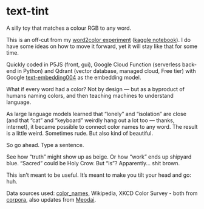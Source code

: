# text-tint
A silly toy that matches a colour RGB to any word.

This is an off-cut from my [word2color experiment](https://www.mixedmeanings.lol/code/word2color) ([kaggle notebook](https://www.kaggle.com/code/anyaepie/word2color-seeing-books-in-a-new-colour)). I do have some ideas on how to move it forward, yet it will stay like that for some time.

Quickly coded in P5JS (front, gui), Google Cloud Function (serverless back-end in Python) and Qdrant (vector database, managed cloud, Free tier) with Google [text-embedding004](https://cloud.google.com/vertex-ai/generative-ai/docs/model-reference/text-embeddings-api) as the embedding model.

What if every word had a color?
Not by design — but as a byproduct of humans naming colors, and then teaching machines to understand language.

As large language models learned that “lonely” and “isolation” are close (and that “cat” and “keyboard” weirdly hang out a lot too — thanks, internet), it became possible to connect color names to any word.
The result is a little weird. Sometimes rude. But also kind of beautiful.

So go ahead. Type a sentence.

See how “truth” might show up as beige. Or how “work” ends up shipyard blue. “Sacred” could be Holy Crow. But “is”? Apparently… shit brown.

This isn’t meant to be useful. It’s meant to make you tilt your head and go: huh.

Data sources used: [color_names](https://github.com/meodai/color-names), Wikipedia, XKCD Color Survey - both from [corpora](https://github.com/dariusk/corpora/tree/master/data/colors), also updates from [Meodai](https://github.com/meodai/wikipedia-color-names).

